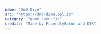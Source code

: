 ```yaml
---
name: "DnD Dice"
src: "https://dnd-dice.opl.io"
category: "game specific"
credits: "Made by FriendlyBaron and DTK"
---
```

